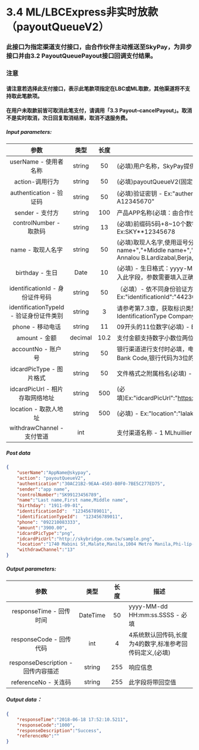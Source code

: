 # 3.4    ML/LBCExpress非实时放款（payoutQueueV2）

### 此接口为指定渠道支付接口，由合作伙伴主动推送至SkyPay，为异步接口并由3.2 PayoutQueuePayout接口回调支付结果。
### 注意
#### 请注意若选择此支付接口，表示此笔款项指定在LBC或ML取款，其他渠道将不支持取此笔款项。
#### 在用户未取款前皆可取消此笔支付，请调用「3.3 Payout–cancelPayout」。取消不是实时取消，次日回复取消结果，取消不退服务费。

##### Input parameters:
| 参数                        |    类型     | 长度    |描述|
| :-------------------------: | :-----------: |:-----:|--------------------------------|   
|userName - 使用者名称|string|50|(必填)用户名称，SkyPay提供 - Ex:"userName":"AppName@skypay"|
|action-调用行为|string|50|(必填)payoutQueueV2(固定参数值)- Ex:"action":"payoutQueueV2"|
|authentication  - 验证码|string |50|(必填)验证密钥 - Ex:"authentication":"E1234567-123C-1234-123F-A12345670"|
|sender - 支付方|string|100|产品APP名称(必填：由合作伙伴设计) - Ex:"sender":"APP NAME"|
|controlNumber - 取款码|string|13|(必填)前缀码5码+8~10个数字（前缀码在绑定邮箱中获取） - Ex:SKY**12345678|
|name - 取现人名字|string |50|(必填)取现人名字,使用逗号分割。  - Last name+","+First name+","+Middle name+","+Suffix - Ex:"name":"Lardizabal,Mary Annalou B.Lardizabal,Berja,|
|birthday - 生日|Date|10|(必填) - 生日格式：yyyy-MM-dd - Ex:"birthday":"1991-10-02" -  写入此字段，参数需要填入正确格式|
|identificationId - 身份证件号码|string|50|（必填）- 依不同身份验证方式,持有证件编号 - Ex:"identificationId":"442301922000"|
|identificationTypeId - 验证身份证件类别|string |3|请参考第7.3章，获取标识类型(必填) - Ex:IdentificationId IdentificationType Company ID2 Driver’s License|
|phone - 移动电话|string|11|09开头的11位数字(必填)  - Ex:"phone":"09270348095"|
|amount - 金额|decimal|10.2|支付金额支持数字小数位两位(必填) -  ex:"amount":3400.00|
|accountNo - 账户号|string |50|银行渠道进行支付时必填，电子钱包无此参数请参考第七章接口7.6 Get Bank Code,银行代码为3位的字符|
|idcardPicType - 图片格式|string|50|文件格式之附属档名(必填) - Ex:"idcardPicType":"jpg"|
|idcardPicUrl - 相片存取网络地址|string |500|(必填)Ex:"idcardPicUrl":"https://aaa.s3.amazonaws.comuploadfile12334"|
|location - 取款人地址|string |500|(必填) - Ex:"location":"lalakay los banos laguna"|
|withdrawChannel - 支付管道|int| |支付渠道名称 - 1 MLhuillier  -  13 LBCExpress|

##### Post data
```json
{
    "userName":"AppName@skypay",
    "action": "payoutQueueV2",
    "authentication":"30AC21B2-9EAA-4503-B0F0-7BE5C277ED75",
    "sender":"app name",
    "controlNumber":"SK99123456789",
    "name":"Last name,First name,Middle name",
    "birthday": "1911-09-01",
    "identificationId":  "123456789011",
    "identificationTypeId":  "123456789011",
    "phone": "092210083333",
    "amount":"3900.00",
    "idcardPicType":"png",
    "idcardPicUrl":"http://skybridge.com.tw/sample.png",
    "location":"1740 Mabini St,Malate,Manila,1004 Metro Manila,Phi-líp-pin",
    "withdrawChannel":"13"
}
```

##### Output parameters:
| 参数                        |    类型     | 长度    |描述|
| :-------------------------: | :-----------: |:-----:|--------------------------------|   
|responseTime - 回传时间|DateTime|50|yyyy-MM-dd HH:mm:ss.SSSS - 必填|
|responseCode - 回传代码|int|4|4系统默认回传码,长度为4的数字,标准参考回传码定义,(必填)|
|responseDescription - 回传内容描述|string|255|响应信息|
|referenceNo - 关连码|string|255|此字段将带回空值|

##### Output data：
```json
{
    "responseTime":"2018-06-18 17:52:10.5211",
    "responseCode":"1000",
    "responseDescription":"Success",
    "referenceNo":""
}
```
